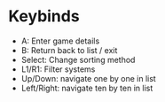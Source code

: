 # Keybinds

- A: Enter game details
- B: Return back to list / exit
- Select: Change sorting method
- L1/R1: Filter systems
- Up/Down: navigate one by one in list
- Left/Right: navigate ten by ten in list
